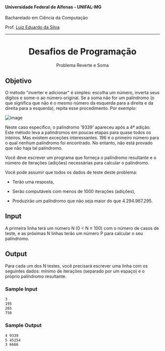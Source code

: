 #### Universidade Federal de Alfenas - UNIFAL-MG
Bacharelado em Ciência da Computação

Prof. [Luiz Eduardo da Silva](https://github.com/luizedsilva)

<hr>
<div align="center">
<h1>Desafios de Programação</h1>
    <p>Problema Reverte e Soma</p>
</div>

## Objetivo

O método "inverter e adicionar" é simples: escolha um número, inverta seus dígitos e some-o ao número original. 
Se a soma não for um palíndromo (o que significa que não é o mesmo número da esquerda para a direita e da direita para a esquerda), repita esse procedimento. Por exemplo:

![image](https://github.com/RenanMagalhaesLage/Desafios-De-Programacao/assets/89847080/394bd212-0821-4ad7-a66f-44cd3922b05a)

Neste caso específico, o palíndromo '9339' apareceu após a 4ª adição. Este método leva a palíndromos em poucas etapas para quase todos os inteiros. 
Mas existem exceções interessantes. 196 é o primeiro número para o qual nenhum palíndromo foi encontrado. No entanto, não está provado que não haja tal palíndromo.

Você deve escrever um programa que forneça o palíndromo resultante e o número de iterações (adições) necessárias para calcular o palíndromo.

Você pode assumir que todos os dados de teste deste problema:

* Terão uma resposta,
  
* Serão computáveis com menos de 1000 iterações (adições),
  
* Produzirão um palíndromo que não seja maior do que 4.294.967.295.

## Input

A primeira linha terá um número N (0 < N ≤ 100) com o número de casos de teste, e as próximas N linhas terão um número P para calcular o seu palíndromo.

## Output

Para cada um dos N testes, você precisará escrever uma linha com os seguintes dados: mínimo de iterações (separado por um espaço) e o próprio palíndromo resultante.

### Sample Input

```bash
3
195
265
750
```

### Sample Output

```bash
4 9339
5 45254
3 6666
```
